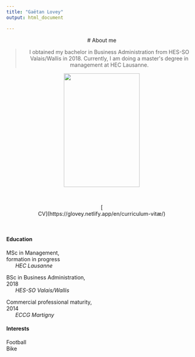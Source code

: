 ```yaml
---
title: "Gaëtan Lovey"
output: html_document

---
```

<center> 
# About me

> I obtained my bachelor in Business Administration from HES-SO Valais/Wallis in 2018. 
> Currently, I am doing a master's degree in management at HEC Lausanne. 
</p></center>

<p align="center">
  <img src="/profile.png" width="200" height="300"/>
</p>

<p>&nbsp; </p>

<center> 
[<i class="fas fa-folder fa-2x"></i> <br/>CV](https://glovey.netlify.app/en/curriculum-vitæ/)
</p></center>

<p>&nbsp; </p>

<div class="container">
   <div class="col-lg-6 col-md-6 col-sm-12 col-xs-12">
   
#### **Education** 

<i class="fas fa-graduation-cap fa-pulse"></i> MSc in Management, <br/>formation in progress
<br/>      *HEC Lausanne*

<i class="fas fa-graduation-cap"></i> BSc in Business Administration, <br/>2018 
<br/>      *HES-SO Valais/Wallis*

<i class="fas fa-graduation-cap"></i> Commercial professional maturity, <br/>2014 
<br/>      *ECCG Martigny*
  
</p></center>

<center>  
   </div>
   <div class="col-lg-6 col-md-6 col-sm-12 col-xs-12">
   
#### **Interests** 
    
<i class="far fa-futbol"></i> Football 
<br/>
<i class="fas fa-bicycle"></i> Bike
</p></center>
   </div>
<div>

<p>&nbsp; </p>



